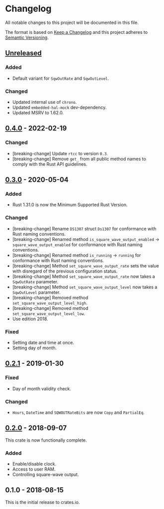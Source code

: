 # Changelog

All notable changes to this project will be documented in this file.

The format is based on [Keep a Changelog](http://keepachangelog.com/en/1.0.0/)
and this project adheres to [Semantic Versioning](http://semver.org/spec/v2.0.0.html).

## [Unreleased]

### Added
- Default variant for `SqwOutRate` and `SqwOutLevel`.

### Changed
- Updated internal use of `chrono`.
- Updated `embedded-hal-mock` dev-dependency.
- Updated MSRV to 1.62.0.

## [0.4.0] - 2022-02-19

### Changed
- [breaking-change] Update `rtcc` to version `0.3`.
- [breaking-change] Remove `get_` from all public method names to comply with the Rust API guidelines.

## [0.3.0] - 2020-05-04

### Added
- Rust 1.31.0 is now the Minimum Supported Rust Version.

### Changed
- [breaking-change] Rename `DS1307` struct `Ds1307` for conformance with Rust
  naming conventions.
- [breaking-change] Renamed method `is_square_wave_output_enabled` ->
  `square_wave_output_enabled` for conformance with Rust naming conventions.
- [breaking-change] Renamed method `is_running` -> `running` for conformance
  with Rust naming conventions.
- [breaking-change] Method `set_square_wave_output_rate` sets the value with
  disregard of the previous configuration status.
- [breaking-change] Method `set_square_wave_output_rate` now takes a
  `SqwOutRate` parameter.
- [breaking-change] Method `set_square_wave_output_level` now takes a
  `SqwOutLevel` parameter.
- [breaking-change] Removed method `set_square_wave_output_level_high`.
- [breaking-change] Removed method `set_square_wave_output_level_low`.
- Use edition 2018.

### Fixed
- Setting date and time at once.
- Setting day of month.

## [0.2.1] - 2019-01-30

### Fixed
- Day of month validity check.

### Changed
- `Hours`, `DateTime` and `SQWOUTRateBits` are now `Copy` and `PartialEq`.

## [0.2.0] - 2018-09-07

This crate is now functionally complete.

### Added
- Enable/disable clock.
- Access to user RAM.
- Controlling square-wave output.

## 0.1.0 - 2018-08-15

This is the initial release to crates.io.

[Unreleased]: https://github.com/eldruin/ds1307-rs/compare/v0.4.0...HEAD
[0.4.0]: https://github.com/eldruin/ds1307-rs/compare/v0.3.0...v0.4.0
[0.3.0]: https://github.com/eldruin/ds1307-rs/compare/v0.2.1...v0.3.0
[0.2.1]: https://github.com/eldruin/ds1307-rs/compare/v0.2.0...v0.2.1
[0.2.0]: https://github.com/eldruin/ds1307-rs/compare/v0.1.0...v0.2.0
